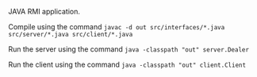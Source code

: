 JAVA RMI application.

Compile using the command ```javac -d out src/interfaces/*.java src/server/*.java src/client/*.java```

Run the server using the command ```java -classpath "out" server.Dealer```

Run the client using the command ```java -classpath "out" client.Client```